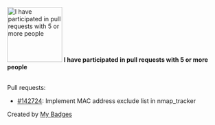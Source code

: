 <img src="https://my-badges.github.io/my-badges/pr-collaboration-5.png" alt="I have participated in pull requests with 5 or more people" title="I have participated in pull requests with 5 or more people" width="128">
<strong>I have participated in pull requests with 5 or more people</strong>
<br><br>

Pull requests:

- <a href="https://github.com/home-assistant/core/pull/142724">#142724</a>: Implement MAC address exclude list in nmap_tracker


Created by <a href="https://github.com/my-badges/my-badges">My Badges</a>
